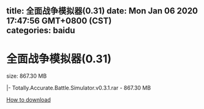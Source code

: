 
title: 全面战争模拟器(0.31)
date: Mon Jan 06 2020 17:47:56 GMT+0800 (CST)    
categories: baidu
---

# 全面战争模拟器(0.31)
size: 867.30 MB
 
 
|- Totally.Accurate.Battle.Simulator.v0.3.1.rar - 867.30 MB

[How to download](https://bpcam.bemobtrk.com/go/2ceec3aa-1ca2-46d6-b9ff-aaa5c184517c?jno=1139)